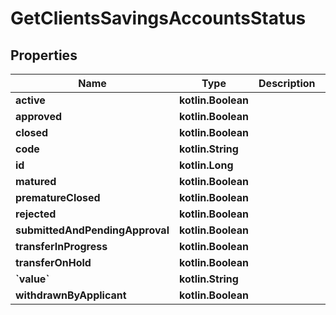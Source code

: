 
# GetClientsSavingsAccountsStatus

## Properties
| Name | Type | Description | Notes |
| ------------ | ------------- | ------------- | ------------- |
| **active** | **kotlin.Boolean** |  |  [optional] |
| **approved** | **kotlin.Boolean** |  |  [optional] |
| **closed** | **kotlin.Boolean** |  |  [optional] |
| **code** | **kotlin.String** |  |  [optional] |
| **id** | **kotlin.Long** |  |  [optional] |
| **matured** | **kotlin.Boolean** |  |  [optional] |
| **prematureClosed** | **kotlin.Boolean** |  |  [optional] |
| **rejected** | **kotlin.Boolean** |  |  [optional] |
| **submittedAndPendingApproval** | **kotlin.Boolean** |  |  [optional] |
| **transferInProgress** | **kotlin.Boolean** |  |  [optional] |
| **transferOnHold** | **kotlin.Boolean** |  |  [optional] |
| **&#x60;value&#x60;** | **kotlin.String** |  |  [optional] |
| **withdrawnByApplicant** | **kotlin.Boolean** |  |  [optional] |



